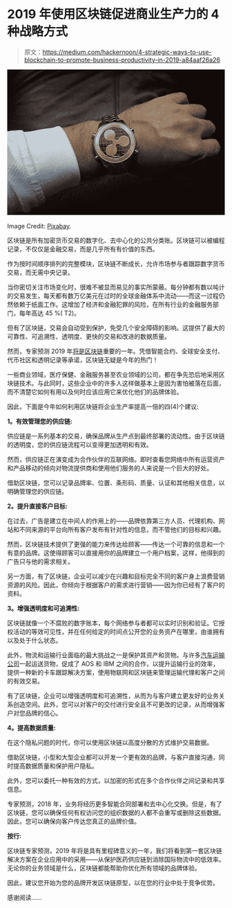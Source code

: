 # 2019 年使用区块链促进商业生产力的 4 种战略方式

> 原文：<https://medium.com/hackernoon/4-strategic-ways-to-use-blockchain-to-promote-business-productivity-in-2019-a84aaf26a26>

![](img/91a3c73de3b4ed16d83ab122c72f9038.png)

Image Credit: [Pixabay](https://pixabay.com/photos/hand-man-cryptocurrency-ripple-3085141/).

区块链是所有加密货币交易的数字化、去中心化的公共分类账。区块链可以被编程记录，不仅仅是金融交易，而是几乎所有有价值的东西。

作为按时间顺序排列的完整模块，区块链不断成长，允许市场参与者跟踪数字货币交易，而无需中央记录。

当你密切关注市场变化时，很难不被显而易见的事实所蒙蔽。每分钟都有数以吨计的交易发生，每天都有数万亿美元在过时的全球金融体系中流动——而这一过程仍然依赖于纸面工作。这增加了经济和金融犯罪的风险，在所有行业的金融服务部门，每年高达 45 %( T2)。

但有了区块链，交易会自动受到保护，免受几个安全障碍的影响。这提供了最大的可靠性、可追溯性、透明度、更快的交易和改进的数据质量。

然而，专家预测 2019 年[将是区块链](https://hackernoon.com/2019-and-the-blockchain-affair-what-will-the-future-look-like-eec8227159d4)重要的一年。凭借智能合约、全球安全支付、代币社区和透明记录等承诺，区块链无疑是今年的热门！

一些商业领域，医疗保健、金融服务甚至农业领域的公司，都在争先恐后地采用区块链技术。与此同时，这些企业中的许多人这样做基本上是因为害怕被落在后面，而不清楚它如何有用以及何时应该应用它来优化他们的品牌体验。

因此，下面是今年如何利用区块链将企业生产率提高一倍的四(4)个建议:

**1。有效管理您的供应链:**

供应链是一系列基本的交易，确保品牌从生产点到最终部署的流动性。由于区块链的透明度，您的供应链流程可以变得更加透明和有效。

然而，供应链正在演变成为合作伙伴的互联网络。即时查看您网络中所有运营资产和产品移动的倾向对物流提供商和使用他们服务的人来说是一个巨大的好处。

借助区块链，您可以记录品牌率、位置、条形码、质量、认证和其他相关信息，以明确管理您的供应链。

**2。提升直接客户目标:**

在过去，广告是建立在中间人的作用上的——品牌依靠第三方人员、代理机构、网站和不同来源的平台向所有客户发布有针对性的信息，而不管他们的目标和兴趣。

然而，区块链技术提供了更强的能力来传达给顾客——传达一个可靠的信息和一个有意的品牌。这使得顾客可以直接用你的品牌建立一个用户档案，这样，他得到的广告只与他的需求相关。

另一方面，有了区块链，企业可以减少在兴趣和目标完全不同的客户身上浪费营销资源的风险。因此，你倾向于根据客户的需求进行营销——因为你已经有了客户的资料。

**3。增强透明度和可追溯性:**

区块链就像一个不腐败的数字账本，每个网络参与者都可以实时识别和验证。它授权活动的等效可见性，并在任何给定的时间点公开您的业务资产在哪里，由谁拥有以及处于什么状态。

此外，物流和运输行业面临的最大挑战之一是保护其资产和货物。与许多[汽车运输公司](https://autotransportquoteservices.com/auto-transport-companies/)一起运送货物，促成了 AOS 和 IBM 之间的合作，以提升运输行业的效率，提供一种新的卡车跟踪解决方案，使用物联网和区块链来管理运输代理和客户之间的有效交易。

有了区块链，企业可以增强透明度和可追溯性，从而为与客户建立更友好的业务关系创造空间。此外，您可以对客户的交付进行安全且不可更改的记录，从而增强客户对您品牌的信心。

**4。提高数据质量:**

在这个隐私问题的时代，你可以使用区块链以高度分散的方式维护交易数据。

借助区块链，小型和大型企业都可以开发一个更有效的品牌，与客户直接沟通，同时提高数据质量和保护用户隐私。

此外，您可以委托一种有效的方式，以加密的形式在多个合作伙伴之间记录和共享信息。

专家预测，2018 年，业务将经历更多智能合同部署和去中心化交换。但是，有了区块链，您可以确保任何有权访问您的组织数据的人都不会重写或删除这些数据。因此，您可以确保向客户传达您真正的品牌价值。

**按行:**

区块链专家预测，2019 年将是具有里程碑意义的一年，我们将看到第一套区块链解决方案在企业应用中的采用——从保护医药供应链到消除国际物流中的低效率。无论你的业务领域是什么，区块链都能帮助你优化所有领域的品牌体验。

因此，建议您开始为您的品牌开发区块链原型，以在您的行业中处于竞争优势。

感谢阅读……